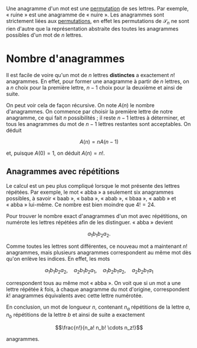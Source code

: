 Une anagramme d'un mot est une [permutation](Permutation) de ses lettres. Par exemple, « ruine » est une anagramme de « nuire ». Les anagrammes sont strictement liées aux [permutations](Permutation), en effet les permutations de $\mathcal{S}_n$ ne sont rien d'autre que la représentation abstraite des toutes les anagrammes possibles d'un mot de $n$ lettres.

# Nombre d'anagrammes

Il est facile de voire qu'un mot de $n$ lettres **distinctes** a exactement $n!$ anagrammes. En effet, pour former une anagramme à partir de $n$ lettres, on a $n$ choix pour la première lettre, $n-1$ choix pour la deuxième et ainsi de suite. 

On peut voir cela de façon récursive. On note $A(n)$ le nombre d'anagrammes. On commence par choisir la première lettre de notre anagramme, ce qui fait $n$ possibilités ; il reste $n-1$ lettres à déterminer, et tous les anagrammes du mot de $n-1$ lettres restantes sont acceptables. On déduit

$$A(n) = nA(n-1)$$

et, puisque $A(0)=1$, on déduit $A(n)=n!$.


## Anagrammes avec répétitions

Le calcul est un peu plus compliqué lorsque le mot présente des lettres répétées. Par exemple, le mot « abba » a seulement six anagrammes possibles, à savoir « baab », « baba », « abab », « bbaa », « aabb » et « abba » lui-même. Ce nombre est bien moindre que $4!=24$.

Pour trouver le nombre exact d'anagrammes d'un mot avec répétitions, on numérote les lettres répétées afin de les distinguer. « abba » devient

$$ a_1 b_1 b_2 a_2.$$

Comme toutes les lettres sont différentes, ce nouveau mot a maintenant $n!$ anagrammes, mais plusieurs anagrammes correspondent au même mot dès qu'on enlève les indices. En effet, les mots

$$ a_1 b_1 b_2 a_2,\quad a_2 b_1 b_2 a_1,\quad a_1 b_2 b_1 a_2,\quad a_2 b_2 b_1 a_1$$

correspondent tous au même mot « abba ». On voit que si un mot a une lettre répétée $k$ fois, à chaque anagramme du mot d'origine, correspondent $k!$ anagrammes équivalents avec cette lettre numérotée.

En conclusion, un mot de longueur $n$, contenant $n_a$ répétitions de la lettre $a$, $n_b$ répétitions de la lettre $b$ et ainsi de suite a exactement

$$\frac{n!}{n_a! n_b! \cdots n_z!}$$

anagrammes.
